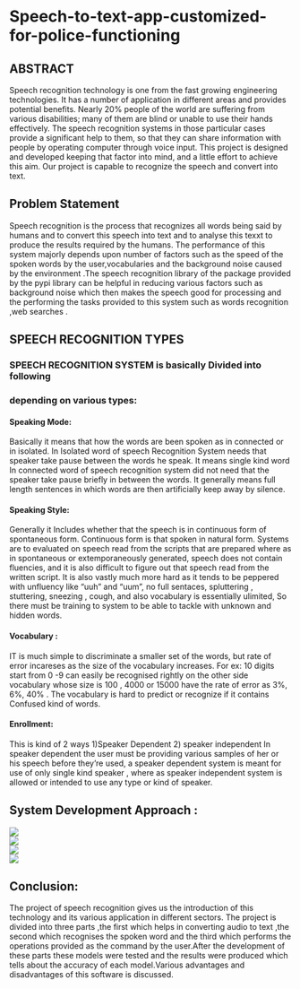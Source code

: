 # Speech-to-text-app-customized-for-police-functioning

## ABSTRACT

Speech recognition technology is one from the fast growing engineering
technologies. It has a number of application in different areas and
provides potential benefits. Nearly 20% people of the world are suffering
from various disabilities; many of them are blind or unable to use their
hands effectively.
The speech recognition systems in those particular cases provide a
significant help to them, so that they can share information with people
by operating computer through voice input.
 This project is designed and developed keeping that factor into mind,
and a little effort to achieve this aim. Our project is capable to recognize
the speech and convert into text. 

## Problem Statement

Speech recognition is the process that recognizes all words being
said by humans and to convert this speech into text and to
analyse this texxt to produce the results required by the humans.
The performance of this system majorly depends upon number of
factors such as the speed of the spoken words by the
user,vocabularies and the background noise caused by the
environment .The speech recognition library of the package
provided by the pypi library can be helpful in reducing various
factors such as background noise which then makes the speech
good for processing and the performing the tasks provided to this
system such as words recognition ,web searches .

## SPEECH RECOGNITION TYPES

### SPEECH RECOGNITION SYSTEM is basically Divided into following
### depending on various types:
#### Speaking Mode:
Basically it means that how the words are been spoken as in connected
or in isolated. In Isolated word of speech Recognition System needs that
speaker take pause between the words he speak. It means single kind
word In connected word of speech recognition system did not need that
the speaker take pause briefly in between the words. It generally means
full length sentences in which words are then artificially keep away by
silence.
#### Speaking Style:
Generally it Includes whether that the speech is in continuous form of
spontaneous form. Continuous form is that spoken in natural form.
Systems are to evaluated on speech read from the scripts that are
prepared where as in spontaneous or extemporaneously generated,
speech does not contain fluencies, and it is also difficult to figure out that
speech read from the written script. It is also vastly much more hard as it
tends to be peppered with unfluency like “uuh” and “uum”, no full
sentaces, spluttering , stuttering, sneezing , cough, and also vocabulary
is essentially ulimited, So there must be training to system to be able to
tackle with unknown and hidden words.
#### Vocabulary :
IT is much simple to discriminate a smaller set of the words, but rate of
error incareses as the size of the vocabulary increases.
For ex: 10 digits start from 0 -9 can easily be recognised rightly on the
other side vocabulary whose size is 100 , 4000 or 15000 have the rate of
error as 3%, 6%, 40% . The vocabulary is hard to predict or recognize if
it contains Confused kind of words.
#### Enrollment:
This is kind of 2 ways
1)Speaker Dependent 2) speaker independent
In speaker dependent the user must be providing various samples of her
or his speech before they’re used, a speaker dependent system is
meant for use of only single kind speaker , where as speaker
independent system is allowed or intended to use any type or kind of
speaker.

##  System Development Approach :

![](https://github.com/kvkkavin/Speech-to-text-app-customized-for-police-functioning/blob/main/Algorithm.png)<br>
![](https://github.com/kvkkavin/Speech-to-text-app-customized-for-police-functioning/blob/main/Different%20languages.png)<br>
![](https://github.com/kvkkavin/Speech-to-text-app-customized-for-police-functioning/blob/main/Speech-to-text-process-generic-model.png)<br>
![](https://github.com/kvkkavin/Speech-to-text-app-customized-for-police-functioning/blob/main/UserInterface.png?raw=true)<br>


## Conclusion:


The project of speech recognition gives us the introduction of this
technology and its various application in different sectors. The project is
divided into three parts ,the first which helps in converting audio to text
,the second which recognises the spoken word and the third which
performs the operations provided as the command by the user.After the
development of these parts these models were tested and the results
were produced which tells about the accuracy of each model.Various
advantages and disadvantages of this software is discussed.
